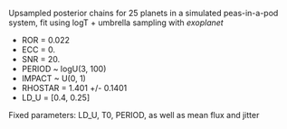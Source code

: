 Upsampled posterior chains for 25 planets in a simulated peas-in-a-pod system, fit using logT + umbrella sampling with *exoplanet*

- ROR     = 0.022
- ECC     = 0.
- SNR     = 20.
- PERIOD  ~ logU(3, 100)
- IMPACT  ~ U(0, 1)
- RHOSTAR = 1.401 +/- 0.1401
- LD_U = [0.4, 0.25]

Fixed parameters: LD_U, T0, PERIOD, as well as mean flux and jitter

